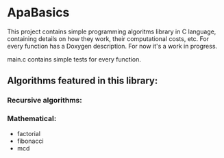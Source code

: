 # ApaBasics
This project contains simple programming algoritms library in C language, containing details on how they work, their  computational costs, etc.
For every function has a Doxygen description.
For now it's a work in progress.

main.c contains simple tests for every function.

## Algorithms featured in this library: 
### Recursive algorithms:
### Mathematical:
- factorial
- fibonacci 
- mcd




